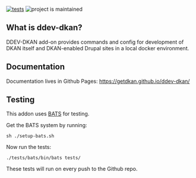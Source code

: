 [![tests](https://github.com/getdkan/ddev-dkan/actions/workflows/tests.yml/badge.svg)](https://github.com/drud/ddev-dkan-ddev-addon/actions/workflows/tests.yml) ![project is maintained](https://img.shields.io/maintenance/yes/2023.svg)

## What is ddev-dkan?

DDEV-DKAN add-on provides commands and config for development of
DKAN itself and DKAN-enabled Drupal sites in a local docker environment.

## Documentation

Documentation lives in Github Pages: https://getdkan.github.io/ddev-dkan/

## Testing

This addon uses [BATS](https://bats-core.readthedocs.io/en/stable/) for testing.

Get the BATS system by running:
```shell
sh ./setup-bats.sh
```

Now run the tests:
```shell
./tests/bats/bin/bats tests/
```

These tests will run on every push to the Github repo.
